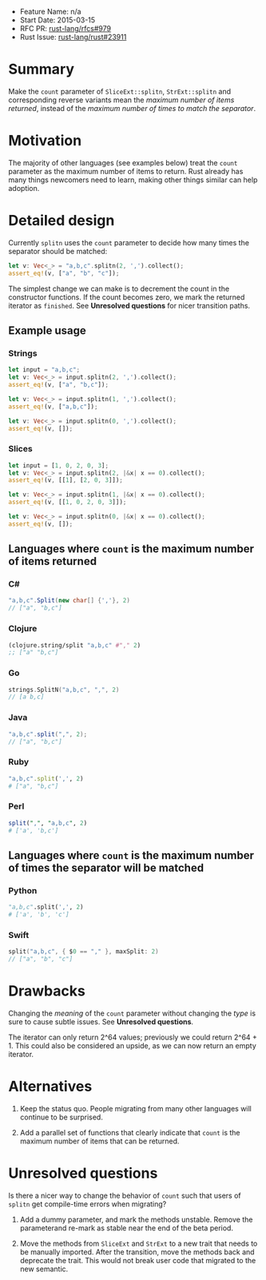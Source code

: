 - Feature Name: n/a
- Start Date: 2015-03-15
- RFC PR: [rust-lang/rfcs#979](https://github.com/rust-lang/rfcs/pull/979)
- Rust Issue: [rust-lang/rust#23911](https://github.com/rust-lang/rust/issues/23911)

# Summary

Make the `count` parameter of `SliceExt::splitn`, `StrExt::splitn` and
corresponding reverse variants mean the *maximum number of items
returned*, instead of the *maximum number of times to match the
separator*.

# Motivation

The majority of other languages (see examples below) treat the `count`
parameter as the maximum number of items to return. Rust already has
many things newcomers need to learn, making other things similar can
help adoption.

# Detailed design

Currently `splitn` uses the `count` parameter to decide how many times
the separator should be matched:

```rust
let v: Vec<_> = "a,b,c".splitn(2, ',').collect();
assert_eq!(v, ["a", "b", "c"]);
```

The simplest change we can make is to decrement the count in the
constructor functions. If the count becomes zero, we mark the returned
iterator as `finished`. See **Unresolved questions** for nicer
transition paths.

## Example usage

### Strings

```rust
let input = "a,b,c";
let v: Vec<_> = input.splitn(2, ',').collect();
assert_eq!(v, ["a", "b,c"]);

let v: Vec<_> = input.splitn(1, ',').collect();
assert_eq!(v, ["a,b,c"]);

let v: Vec<_> = input.splitn(0, ',').collect();
assert_eq!(v, []);
```

### Slices

```rust
let input = [1, 0, 2, 0, 3];
let v: Vec<_> = input.splitn(2, |&x| x == 0).collect();
assert_eq!(v, [[1], [2, 0, 3]]);

let v: Vec<_> = input.splitn(1, |&x| x == 0).collect();
assert_eq!(v, [[1, 0, 2, 0, 3]]);

let v: Vec<_> = input.splitn(0, |&x| x == 0).collect();
assert_eq!(v, []);
```

## Languages where `count` is the maximum number of items returned

### C# ###

```c#
"a,b,c".Split(new char[] {','}, 2)
// ["a", "b,c"]
```

### Clojure

```clojure
(clojure.string/split "a,b,c" #"," 2)
;; ["a" "b,c"]
```

### Go

```go
strings.SplitN("a,b,c", ",", 2)
// [a b,c]
```

### Java

```java
"a,b,c".split(",", 2);
// ["a", "b,c"]
```

### Ruby

```ruby
"a,b,c".split(',', 2)
# ["a", "b,c"]
```

### Perl

```perl
split(",", "a,b,c", 2)
# ['a', 'b,c']
```

## Languages where `count` is the maximum number of times the separator will be matched

### Python

```python
"a,b,c".split(',', 2)
# ['a', 'b', 'c']
```

### Swift

```swift
split("a,b,c", { $0 == "," }, maxSplit: 2)
// ["a", "b", "c"]
```

# Drawbacks

Changing the *meaning* of the `count` parameter without changing the
*type* is sure to cause subtle issues. See **Unresolved questions**.

The iterator can only return 2^64 values; previously we could return
2^64 + 1. This could also be considered an upside, as we can now
return an empty iterator.

# Alternatives

1. Keep the status quo. People migrating from many other languages
will continue to be surprised.

2. Add a parallel set of functions that clearly indicate that `count`
is the maximum number of items that can be returned.

# Unresolved questions

Is there a nicer way to change the behavior of `count` such that users
of `splitn` get compile-time errors when migrating?

1. Add a dummy parameter, and mark the methods unstable. Remove the
parameterand re-mark as stable near the end of the beta period.

2. Move the methods from `SliceExt` and `StrExt` to a new trait that
needs to be manually imported. After the transition, move the methods
back and deprecate the trait. This would not break user code that
migrated to the new semantic.
